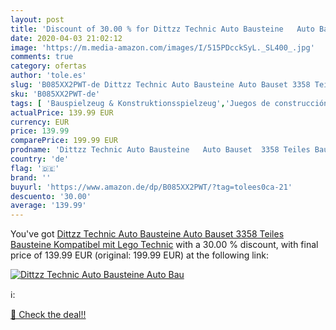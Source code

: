 ```yaml
---
layout: post
title: 'Discount of 30.00 % for Dittzz Technic Auto Bausteine   Auto Bau'
date: 2020-04-03 21:02:12
image: 'https://m.media-amazon.com/images/I/515PDcckSyL._SL400_.jpg'
comments: true
category: ofertas
author: 'tole.es'
slug: 'B085XX2PWT-de Dittzz Technic Auto Bausteine Auto Bauset 3358 Teiles...'
sku: 'B085XX2PWT-de'
tags: [ 'Bauspielzeug & Konstruktionsspielzeug','Juegos de construcción para niños','Juguetes','Juguetes y juegos','Spielzeug','lego', ]
actualPrice: 139.99 EUR
currency: EUR
price: 139.99
comparePrice: 199.99 EUR
prodname: 'Dittzz Technic Auto Bausteine   Auto Bauset  3358 Teiles Bausteine Kompatibel mit Lego Technic'
country: 'de'
flag: '🇩🇪'
brand: ''
buyurl: 'https://www.amazon.de/dp/B085XX2PWT/?tag=tolees0ca-21'
descuento: '30.00'
average: '139.99'
---
```


You've got [Dittzz Technic Auto Bausteine   Auto Bauset  3358 Teiles Bausteine Kompatibel mit Lego Technic](https://www.amazon.de/dp/B085XX2PWT/?tag=tolees0ca-21) with a  30.00 % discount, with final price of 139.99 EUR (original: 199.99 EUR) at the following link:

[![Dittzz Technic Auto Bausteine   Auto Bau](https://m.media-amazon.com/images/I/515PDcckSyL._SL400_.jpg)](https://www.amazon.de/dp/B085XX2PWT/?tag=tolees0ca-21)

ℹ️:


[🛒 Check the deal!!](https://www.amazon.de/dp/B085XX2PWT/?tag=tolees0ca-21)
